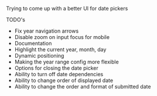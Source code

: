 Trying to come up with a better UI for date pickers

TODO's

* Fix year navigation arrows
* Disable zoom on input focus for mobile
* Documentation
* Highlight the current year, month, day
* Dynamic positioning
* Making the year range config more flexible
* Options for closing the date picker
* Ability to turn off date dependencies
* Ability to change order of displayed date
* Ability to change the order and format of submitted date